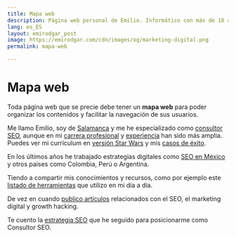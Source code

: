 ```yaml
---
title: Mapa web
description: Página web personal de Emilio. Informático con más de 10 años en Marketing Digital.
lang: es_ES
layout: emirodgar_post
image: https://emirodgar.com/cdn/images/og/marketing-digital.png
permalink: mapa-web

---
```


# Mapa web

Toda página web que se precie debe tener un **mapa web** para poder organizar los contenidos y facilitar la navegación de sus usuarios.

Me llamo Emilio, soy de [Salamanca](https://emirodgar.com/consultor-seo/salamanca) y me he especializado como [consultor SEO](https://emirodgar.com/consultor-seo/), aunque en mi [carrera profesional](https://emirodgar.com/carrera-profesional/) y [experiencia](/experiencia-seo) han sido más amplia.  Puedes ver mi currículum en [versión Star Wars](https://emirodgar.com/cv-starwars/) y mis [casos de éxito](/casos-exito-seo).

En los últimos años he trabajado estrategias digitales como [SEO en México](https://emirodgar.com/consultor-seo/mexico) y otros países como Colombia, Perú o Argentina.

Tiendo a compartir mis conocimientos y recursos, como por ejemplo este [listado de herramientas](https://emirodgar.com/recursos-marketing-digital/) que utilizo en mi día a día.

De vez en cuando [publico artículos](publicaciones) relacionados con el SEO, el marketing digital y growth hacking.

Te cuento la [estrategia SEO](https://emirodgar.com/estrategia-seo) que he seguido para posicionarme como Consultor SEO.


<!--stackedit_data:
eyJoaXN0b3J5IjpbLTE3NDU0MTIyNjEsMTc1MDk0MDIwMl19
-->